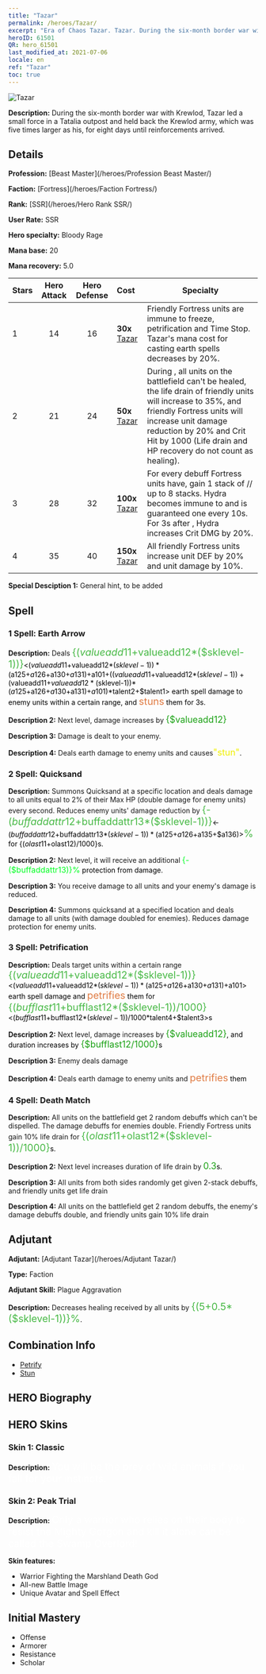 ```yaml
---
title: "Tazar"
permalink: /heroes/Tazar/
excerpt: "Era of Chaos Tazar. Tazar. During the six-month border war with Krewlod, Tazar led a small force in a Tatalia outpost and held back the Krewlod army, which was five times larger as his, for eight days until reinforcements arrived."
heroID: 61501
QR: hero_61501
last_modified_at: 2021-07-06
locale: en
ref: "Tazar"
toc: true
---
```

  ![Tazar](/images/h/h_Tazar.jpg)

 **Description:** During the six-month border war with Krewlod, Tazar led a small force in a Tatalia outpost and held back the Krewlod army, which was five times larger as his, for eight days until reinforcements arrived.
## Details
 **Profession:**  [Beast Master](/heroes/Profession Beast Master/)

 **Faction:** [Fortress](/heroes/Faction Fortress/)

 **Rank:** [SSR](/heroes/Hero Rank SSR/)

 **User Rate:** SSR

 **Hero specialty:** Bloody Rage

 **Mana base:** 20

 **Mana recovery:** 5.0


  | Stars | Hero Attack | Hero Defense | Cost |     Specialty     |
  |---------|:---------------:|:---------------:|:--|--------------------|
  |    1    | 14 | 16 | **30x** [Tazar](/Items/her_393/) | Friendly Fortress units are immune to freeze, petrification and Time Stop. Tazar's mana cost for casting earth spells decreases by 20%. |
  |    2    | 21 | 24 | **50x** [Tazar](/Items/her_393/) | During <Death Match>, all units on the battlefield can't be healed, the life drain of friendly units will increase to 35%, and friendly Fortress units will increase unit damage reduction by 20% and Crit Hit by 1000 (Life drain and HP recovery do not count as healing). |
  |    3    | 28 | 32 | **100x** [Tazar](/Items/her_393/) | For every debuff Fortress units have, gain 1 stack of <Plague Symbiosis>/<Plague Aggravation>/<Plague Dominance> up to 8 stacks. Hydra becomes immune to <stun> and is guaranteed one <Chasing Bite> every 10s. For 3s after <Chasing Bite>, Hydra increases Crit DMG by 20%. |
  |    4    | 35 | 40 | **150x** [Tazar](/Items/her_393/) | All friendly Fortress units increase unit DEF by 20% and unit damage by 10%. |

 **Special Desciption 1:** General hint, to be added

## Spell
### 1 Spell: Earth Arrow
 **Description:** Deals <span style="color: #48b946;font-size:20px">{($valueadd11+$valueadd12*($sklevel-1))}</span><span style="color: black"><($valueadd11+$valueadd12*($sklevel-1))*($a125+$a126+$a130+$a131)+$a101+(($valueadd11+$valueadd12*($sklevel-1))+($valueadd11+$valueadd12*($sklevel-1))*($a125+$a126+$a130+$a131)+$a101)*$talent2+$talent1> earth spell damage to enemy units within a certain range, and <span style="color: #e07c44;font-size:20px">stuns</span><span style="color: black"> them for 3s.

 **Description 2:** Next level, damage increases by <span style="color: #1ca216;font-size:18px">{$valueadd12}</span><span style="color: black">

 **Description 3:** Damage is dealt to your enemy.

 **Description 4:** Deals earth damage to enemy units and causes<span style="color: #f0f000;font-size:18px">\"stun\"</span><span style="color: black">.

### 2 Spell: Quicksand
 **Description:** Summons Quicksand at a specific location and deals damage to all units equal to 2% of their Max HP (double damage for enemy units) every second. Reduces enemy units' damage reduction by <span style="color: #48b946;font-size:20px">{-($buffaddattr12+$buffaddattr13*($sklevel-1))}</span><span style="color: black"><-($buffaddattr12+$buffaddattr13*($sklevel-1))*($a125+$a126+$a135+$a136)><span style="color: #48b946;font-size:20px">%</span><span style="color: black"> for {($olast11+$olast12)/1000}s.

 **Description 2:** Next level, it will receive an additional <span style="color: #00ff22;font-size:16px">{-($buffaddattr13)}%</span><span style="color: black"> protection from damage.

 **Description 3:** You receive damage to all units and your enemy's damage is reduced.

 **Description 4:** Summons quicksand at a specified location and deals damage to all units (with damage doubled for enemies). Reduces damage protection for enemy units.

### 3 Spell: Petrification
 **Description:** Deals target units within a certain range <span style="color: #48b946;font-size:20px">{($valueadd11+$valueadd12*($sklevel-1))}</span><span style="color: black"><($valueadd11+$valueadd12*($sklevel-1))*($a125+$a126+$a130+$a131)+$a101> earth spell damage and <span style="color: #e07c44;font-size:20px">petrifies</span><span style="color: black"> them for <span style="color: #48b946;font-size:20px">{($bufflast11+$bufflast12*($sklevel-1))/1000}</span><span style="color: black"><($bufflast11+$bufflast12*($sklevel-1))/1000*$talent4+$talent3>s

 **Description 2:** Next level, damage increases by <span style="color: #1ca216;font-size:18px">{$valueadd12}</span><span style="color: black">, and duration increases by <span style="color: #1ca216;font-size:18px">{$bufflast12/1000}</span><span style="color: black">s

 **Description 3:** Enemy deals damage

 **Description 4:** Deals earth damage to enemy units and <span style="color: #e07c44;font-size:20px">petrifies</span><span style="color: black"> them

### 4 Spell: Death Match
 **Description:** All units on the battlefield get 2 random debuffs which can't be dispelled. The damage debuffs for enemies double. Friendly Fortress units gain 10% life drain for <span style="color: #48b946;font-size:20px">{($olast11+$olast12*($sklevel-1))/1000}</span><span style="color: black">s.

 **Description 2:** Next level increases duration of life drain by <span style="color: #1ca216;font-size:18px">0.3</span><span style="color: black">s.

 **Description 3:** All units from both sides randomly get given 2-stack debuffs, and friendly units get life drain

 **Description 4:** All units on the battlefield get 2 random debuffs, the enemy's damage debuffs double, and friendly units gain 10% life drain


## Adjutant

 **Adjutant:**  [Adjutant Tazar](/heroes/Adjutant Tazar/) 

 **Type:**  Faction 

 **Adjutant Skill:**  Plague Aggravation 

 **Description:** Decreases healing received by all units by <span style="color: #48b946;font-size:20px">{(5+0.5*($sklevel-1))}%</span><span style="color: black">.

## Combination Info

* [Petrify](/combination/Petrify/) 
* [Stun](/combination/Stun/) 

## HERO Biography

## HERO Skins
### Skin 1: **Classic**

 **Description:** <span style="color: #ffffff;font-size:20px">You will be the prey of wild animals if you fall for your instincts.</span>


### Skin 2: **Peak Trial**

 **Description:** <span style="color: #ffffff;font-size:20px">Only a warrior who relies on their body to resist the Mighty Gorgon and kill it alone can be called the Swamp Overlord!</span>

 **Skin features:** 

   - Warrior Fighting the Marshland Death God
   - All-new Battle Image
   - Unique Avatar and Spell Effect


## Initial Mastery
   - Offense
   - Armorer
   - Resistance
   - Scholar

